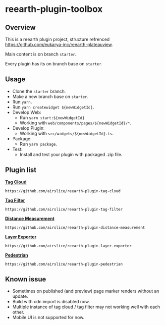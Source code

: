 # reearth-plugin-toolbox
## Overview

This is a reearth plugin project, structure refrenced https://github.com/eukarya-inc/reearth-plateauview.

Main content is on branch `starter`.

Every plugin has its on branch base on `starter`.

## Usage

- Clone the `starter` branch.
- Make a new branch base on `starter`.
- Run `yarn`.
- Run `yarn createwidget ${newWidgetId}`.
- Develop Web:
  - Run `yarn start:${newWidgetId}`
  - Working with `web/components/pages/${newWidgetId}/*`.
- Develop Plugin:
  - Working with `src/widgets/${newWidgetId}.ts`.
- Package:
  - Run `yarn package`.
- Test:
  - Install and test your plugin with packaged .zip file.

## Plugin list

[**Tag Cloud**](https://github.com/airslice/reearth-plugin-tag-cloud)
```
https://github.com/airslice/reearth-plugin-tag-cloud
```

[**Tag Filter**](https://github.com/airslice/reearth-plugin-tag-filter)
```
https://github.com/airslice/reearth-plugin-tag-filter
```

[**Distance Measurement**](https://github.com/airslice/reearth-plugin-distance-measurement)
```
https://github.com/airslice/reearth-plugin-distance-measurement
```

[**Layer Exporter**](https://github.com/airslice/reearth-plugin-layer-exporter)
```
https://github.com/airslice/reearth-plugin-layer-exporter
```

[**Pedestrian**](https://github.com/airslice/reearth-plugin-pedestrian)
```
https://github.com/airslice/reearth-plugin-pedestrian
```

## Known issue

- Sometimes on published (and preview) page marker renders without an update.
- Build with cdn import is disabled now.
- Multiple instance of tag cloud / tag filter may not working well with each other.
- Mobile UI is not supported for now.

